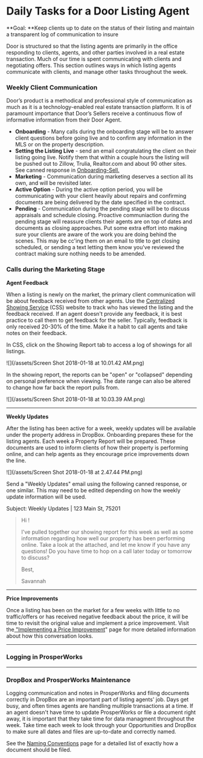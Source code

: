# Daily Tasks for a Door Listing Agent

**Goal: **Keep clients up to date on the status of their listing and maintain a transparent log of communication to insure 

Door is structured so that the listing agents are primarily in the office responding to clients, agents, and other parties involved in a real estate transaction. Much of our time is spent communicating with clients and negotiating offers. This section outlines ways in which listing agents communicate with clients, and manage other tasks throughout the week.

### **Weekly Client Communication**

Door’s product is a methodical and professional style of communication as much as it is a technology-enabled real estate transaction platform. It is of paramount importance that Door’s Sellers receive a continuous flow of informative information from their Door Agent.

* **Onboarding** - Many calls during the onboarding stage will be to answer client questions before going live and to confirm any information in the MLS or on the property description. 
* **Setting the Listing Live** - send an email congratulating the client on their listing going live. Notify them that within a couple hours the listing will be pushed out to Zillow, Trulia, Realtor.com and about 90 other sites. See canned response in [Onboarding-Sell.](/listing-agent/process-guide/listing-live.md)
* **Marketing** - Communication during marketing deserves a section all its own, and will be revisited later.
* **Active Option** - During the active option period, you will be communicating with your client heavily about repairs and confirming documents are being delivered by the date specified in the contract. 
* **Pending** - Communication during the pending stage will be to discuss appraisals and schedule closing. Proactive communiaction during the pending stage will reassure clients their agents are on top of dates and documents as closing approaches. Put some extra effort into making sure your clients are aware of the work you are doing behind the scenes. This may be cc'ing them on an email to title to get closing scheduled, or sending a text letting them know you've reviewed the contract making sure nothing needs to be amended.

### **Calls during the Marketing Stage**

**Agent Feedback**

When a listing is newly on the market, the primary client communication will be about feedback received from other agents. Use the [Centralized Showing Service](https://app.showings.com/Login) \(CSS\) website to track who has viewed the listing and the feedback received. If an agent doesn't provide any feedback, it is best practice to call them to get feedback for the seller. Typically, feedback is only received 20-30% of the time. Make it a habit to call agents and take notes on their feedback.

In CSS, click on the Showing Report tab to access a log of showings for all listings.

![](/assets/Screen Shot 2018-01-18 at 10.01.42 AM.png)

In the showing report, the reports can be "open" or "collapsed" depending on personal preference when viewing. The date range can also be altered to change how far back the report pulls from.

![](/assets/Screen Shot 2018-01-18 at 10.03.39 AM.png)

---

**Weekly Updates**

After the listing has been active for a week, weekly updates will be available under the property address in DropBox. Onboarding prepares these for the listing agents. Each week a Property Report will be prepared. These documents are used to inform clients of how their property is performing online, and can help agents as they encourage price improvements down the line.

![](/assets/Screen Shot 2018-01-18 at 2.47.44 PM.png)

Send a "Weekly Updates" email using the following canned response, or one similar. This may need to be edited depending on how the weekly update information will be used.

Subject: Weekly Updates \| 123 Main St, 75201

> Hi !
>
> I've pulled together our showing report for this week as well as some information regarding how well our property has been performing online. Take a look at the attached, and let me know if you have any questions! Do you have time to hop on a call later today or tomorrow to discuss?
>
> Best,
>
> Savannah

---

**Price Improvements**

Once a listing has been on the market for a few weeks with little to no traffic/offers or has received negative feedback about the price, it will be time to revisit the original value and implement a price improvement. Visit the[ "Implementing a Price Improvement](/listing-agent/process-guide/marketing/implementing-a-price-improvement.md)" page for more detailed information about how this conversation looks.

---

### Logging in ProsperWorks



---

### DropBox and ProsperWorks Maintenance

Logging communication and notes in ProsperWorks and filing documents correctly in DropBox are an important part of listing agents' job. Days get busy, and often times agents are handling multiple transactions at a time. If an agent doesn't have time to update ProsperWorks or file a document right away, it is important that they take time for data managment throughout the week. Take time each week to look through your Opportunities and DropBox to make sure all dates and files are up-to-date and correctly named.

See the [Naming Conventions](/misc/naming-conventions.md) page for a detailed list of exactly how a document should be filed.

